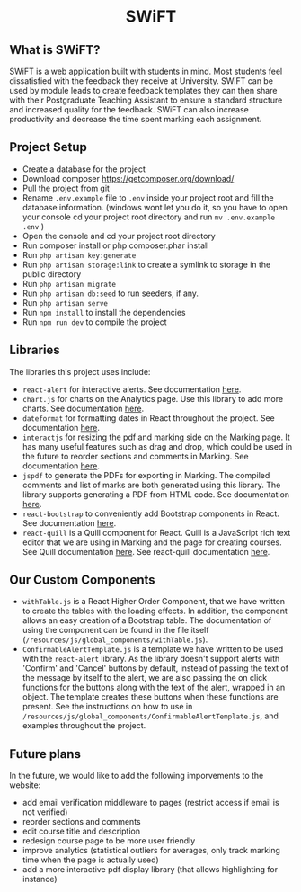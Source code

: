 <h1 align="center">SWiFT</h1>

## What is SWiFT?
SWiFT is a web application built with students in mind. Most students feel dissatisfied with the feedback they receive at University. SWiFT can be used by module leads to create feedback templates they can then share with their Postgraduate Teaching Assistant to ensure a standard structure and increased quality for the feedback. SWiFT can also increase productivity and decrease the time spent marking each assignment.

<!-- Flow:
Register to the website.
Verify your email.
Login.
Create a course
Create an assignment / Clone
Edit assignment title
Remove assignment
View analytics
Start marking assignment

Invite others to course
Change invites permissions
Remove Permissioons -->

## Project Setup
* Create a database for the project
* Download composer https://getcomposer.org/download/
* Pull the project from git
* Rename ```.env.example``` file to ```.env``` inside your project root and fill the database information. (windows wont let you do it, so you have to open your console cd your project root directory and run ```mv .env.example .env``` )
* Open the console and cd your project root directory
* Run composer install or php composer.phar install
* Run ```php artisan key:generate```
* Run ```php artisan storage:link``` to create a symlink to storage in the public directory
* Run ```php artisan migrate```
* Run ```php artisan db:seed``` to run seeders, if any.
* Run ```php artisan serve```
* Run ```npm install``` to install the dependencies
* Run ```npm run dev``` to compile the project

## Libraries
The libraries this project uses include:
* ```react-alert``` for interactive alerts. See documentation [here](https://www.npmjs.com/package/react-alert).
* ```chart.js``` for charts on the Analytics page. Use this library to add more charts. See documentation [here](https://www.chartjs.org/).
* ```dateformat``` for formatting dates in React throughout the project. See documentation [here](https://www.npmjs.com/package/dateformat).
* ```interactjs``` for resizing the pdf and marking side on the Marking page. It has many useful features such as drag and drop, which could be used in the future to reorder sections and comments in Marking. See documentation [here](https://interactjs.io/).
* ```jspdf``` to generate the PDFs for exporting in Marking. The compiled comments and list of marks are both generated using this library. The library supports generating a PDF from HTML code. See documentation [here](https://www.npmjs.com/package/jspdf).
* ```react-bootstrap``` to conveniently add Bootstrap components in React. See documentation [here](https://react-bootstrap.github.io/).
* ```react-quill``` is a Quill component for React. Quill is a JavaScript rich text editor that we are using in Marking and the page for creating courses. See Quill documentation [here](https://quilljs.com/). See react-quill documentation [here](https://www.npmjs.com/package/react-quill).

## Our Custom Components
* ```withTable.js``` is a React Higher Order Component, that we have written to create the tables with the loading effects. In addition, the component allows an easy creation of a Bootstrap table. The documentation of using the component can be found in the file itself (```/resources/js/global_components/withTable.js```).
* ```ConfirmableAlertTemplate.js``` is a template we have written to be used with the ```react-alert``` library. As the library doesn't support alerts with 'Confirm' and 'Cancel' buttons by default, instead of passing the text of the message by itself to the alert, we are also passing the on click functions for the buttons along with the text of the alert, wrapped in an object. The template creates these buttons when these functions are present. See the instructions on how to use in ```/resources/js/global_components/ConfirmableAlertTemplate.js```, and examples throughout the project.

## Future plans
In the future, we would like to add the following imporvements to the website:
* add email verification middleware to pages (restrict access if email is not verified)
* reorder sections and comments
* edit course title and description
* redesign course page to be more user friendly
* improve analytics (statistical outliers for averages, only track marking time when the page is actually used)
* add a more interactive pdf display library (that allows highlighting for instance)
